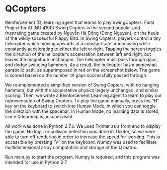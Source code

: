 QCopters
========

Reinforcement (Q) learning agent that learns to play SwingCopters. Final Project for AI (NU 4100)
Swing Copters is the second popular and frustrating game created by Nguyễn Hà Đông (Dong Nguyen), on the heels of the wildly successful Flappy Bird. In Swing Copters, players control a tiny helicopter which moving upwards at a constant rate, and moving while constantly accelerating to either the left or right. Tapping the screen toggles the direction of the helicopter’s acceleration between left and right, but leaves the magnitude unchanged. The helicopter must pass through gaps and dodge swinging hammers. As a result, the helicopter has a somewhat parabolic path, as superimposed in red on the screenshot below. The game is scored based on the number of gaps successfully passed through. 

We re-implemented a simplified version of Swing Copters, with no hanging hammers, but with the accelerative physics largely unchanged, and similar scoring. Then, we wrote a Reinforcement Learning agent to learn to play our representation of Swing Copters. To play the game manually, press the “H” key on the keyboard to switch into Human Mode, in which you can toggle the direction with the spacebar. In Human Mode, no learning data is stored, since Q learning is unsupervised.

All work was done in Python 2.7.x. We used Tkinter as a front end to display the game. No logic or collision detection was done in Tkinter, so  we were able to turn off rendering in order to increase the speed for learning. This is accessible by pressing “V” on the keyboard. Numpy was used to facilitate multidimensional array computation and storage of the Q matrix.

Run main.py to start the program. Numpy is required, and this program was intended for use in Python 2.7

